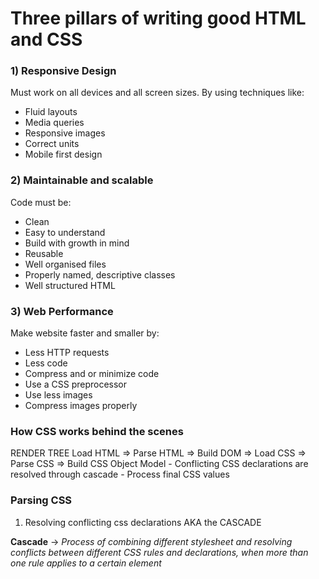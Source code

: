 # Three pillars of writing good HTML and CSS

### 1) Responsive Design
Must work on all devices and all screen sizes. By using techniques like:
- Fluid layouts
- Media queries
- Responsive images
- Correct units
- Mobile first design

### 2) Maintainable and scalable
Code must be:
- Clean
- Easy to understand
- Build with growth in mind
- Reusable
- Well organised files
- Properly named, descriptive classes
- Well structured HTML

### 3) Web Performance
Make website faster and smaller by:
- Less HTTP requests
- Less code
- Compress and or minimize code
- Use a CSS preprocessor
- Use less images
- Compress images properly

### How CSS works behind the scenes
RENDER TREE   Load HTML => Parse HTML                 => Build DOM
                        => Load CSS   => Parse CSS    => Build CSS Object Model
                                        - Conflicting CSS declarations are resolved through cascade
                                        - Process final CSS values

### Parsing CSS
1. Resolving conflicting css declarations AKA the CASCADE

**Cascade** -> *Process of combining different stylesheet and resolving conflicts between different CSS rules and declarations, when more than one rule applies to a certain element*
